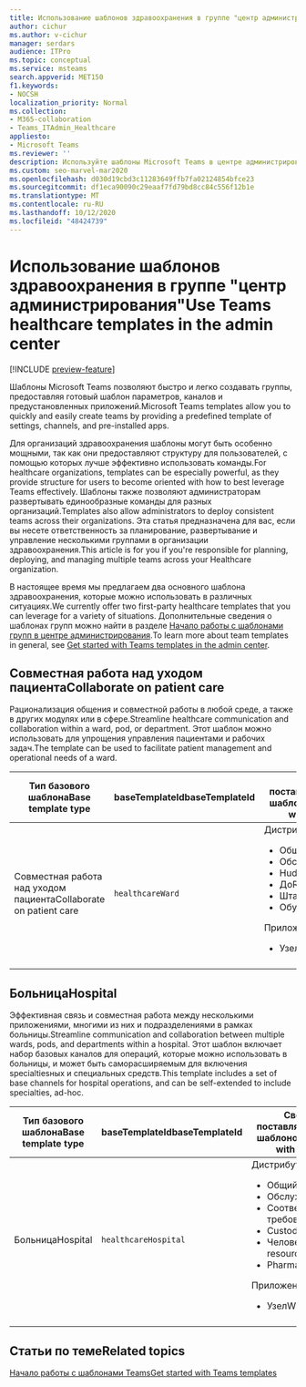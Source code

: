 ```yaml
---
title: Использование шаблонов здравоохранения в группе "центр администрирования"
author: cichur
ms.author: v-cichur
manager: serdars
audience: ITPro
ms.topic: conceptual
ms.service: msteams
search.appverid: MET150
f1.keywords:
- NOCSH
localization_priority: Normal
ms.collection:
- M365-collaboration
- Teams_ITAdmin_Healthcare
appliesto:
- Microsoft Teams
ms.reviewer: ''
description: Используйте шаблоны Microsoft Teams в центре администрирования, чтобы быстро и легко создавать группы, предоставляя готовый шаблон параметров, каналов и приложений.
ms.custom: seo-marvel-mar2020
ms.openlocfilehash: d030d19cbd3c11283649ffb7fa02124854bfce23
ms.sourcegitcommit: df1eca90090c29eaaf7fd79bd8cc84c556f12b1e
ms.translationtype: MT
ms.contentlocale: ru-RU
ms.lasthandoff: 10/12/2020
ms.locfileid: "48424739"
---
```

# <a name="use-teams-healthcare-templates-in-the-admin-center"></a><span data-ttu-id="254a8-103">Использование шаблонов здравоохранения в группе "центр администрирования"</span><span class="sxs-lookup"><span data-stu-id="254a8-103">Use Teams healthcare templates in the admin center</span></span>

[!INCLUDE [preview-feature](../../includes/preview-feature.md)]

<span data-ttu-id="254a8-104">Шаблоны Microsoft Teams позволяют быстро и легко создавать группы, предоставляя готовый шаблон параметров, каналов и предустановленных приложений.</span><span class="sxs-lookup"><span data-stu-id="254a8-104">Microsoft Teams templates allow you to quickly and easily create teams by providing a predefined template of settings, channels, and pre-installed apps.</span></span>

<span data-ttu-id="254a8-105">Для организаций здравоохранения шаблоны могут быть особенно мощными, так как они предоставляют структуру для пользователей, с помощью которых лучше эффективно использовать команды.</span><span class="sxs-lookup"><span data-stu-id="254a8-105">For healthcare organizations, templates can be especially powerful, as they provide structure for users to become oriented with how to best leverage Teams effectively.</span></span> <span data-ttu-id="254a8-106">Шаблоны также позволяют администраторам развертывать единообразные команды для разных организаций.</span><span class="sxs-lookup"><span data-stu-id="254a8-106">Templates also allow administrators to deploy consistent teams across their organizations.</span></span> <span data-ttu-id="254a8-107">Эта статья предназначена для вас, если вы несете ответственность за планирование, развертывание и управление несколькими группами в организации здравоохранения.</span><span class="sxs-lookup"><span data-stu-id="254a8-107">This article is for you if you're responsible for planning, deploying, and managing multiple teams across your Healthcare organization.</span></span>

<span data-ttu-id="254a8-108">В настоящее время мы предлагаем два основного шаблона здравоохранения, которые можно использовать в различных ситуациях.</span><span class="sxs-lookup"><span data-stu-id="254a8-108">We currently offer two first-party healthcare templates that you can leverage for a variety of situations.</span></span> <span data-ttu-id="254a8-109">Дополнительные сведения о шаблонах групп можно найти в разделе [Начало работы с шаблонами групп в центре администрирования](../../get-started-with-teams-templates-in-the-admin-console.md).</span><span class="sxs-lookup"><span data-stu-id="254a8-109">To learn more about team templates in general, see [Get started with Teams templates in the admin center](../../get-started-with-teams-templates-in-the-admin-console.md).</span></span>

## <a name="collaborate-on-patient-care"></a><span data-ttu-id="254a8-110">Совместная работа над уходом пациента</span><span class="sxs-lookup"><span data-stu-id="254a8-110">Collaborate on patient care</span></span>

 <span data-ttu-id="254a8-111">Рационализация общения и совместной работы в любой среде, а также в других модулях или в сфере.</span><span class="sxs-lookup"><span data-stu-id="254a8-111">Streamline healthcare communication and collaboration within a ward, pod, or department.</span></span> <span data-ttu-id="254a8-112">Этот шаблон можно использовать для упрощения управления пациентами и рабочих задач.</span><span class="sxs-lookup"><span data-stu-id="254a8-112">The template can be used to facilitate patient management and operational needs of a ward.</span></span>

| <span data-ttu-id="254a8-113">Тип базового шаблона</span><span class="sxs-lookup"><span data-stu-id="254a8-113">Base template type</span></span> |<span data-ttu-id="254a8-114">baseTemplateId</span><span class="sxs-lookup"><span data-stu-id="254a8-114">baseTemplateId</span></span>| <span data-ttu-id="254a8-115">Свойства, которые поставляются с этим базовым шаблоном</span><span class="sxs-lookup"><span data-stu-id="254a8-115">Properties that come with this base template</span></span> |
| ------------------ |---|----------------------------------------------------- |
| <span data-ttu-id="254a8-116">Совместная работа над уходом пациента</span><span class="sxs-lookup"><span data-stu-id="254a8-116">Collaborate on patient care</span></span> |`healthcareWard` | <span data-ttu-id="254a8-117">Дистрибутор</span><span class="sxs-lookup"><span data-stu-id="254a8-117">Channels:</span></span><ul><li><span data-ttu-id="254a8-118">Общий</span><span class="sxs-lookup"><span data-stu-id="254a8-118">General</span></span></li><li><span data-ttu-id="254a8-119">Обслуживании</span><span class="sxs-lookup"><span data-stu-id="254a8-119">Announcements</span></span></li><li><span data-ttu-id="254a8-120">Huddles</span><span class="sxs-lookup"><span data-stu-id="254a8-120">Huddles</span></span></li><li><span data-ttu-id="254a8-121">До</span><span class="sxs-lookup"><span data-stu-id="254a8-121">Rounds</span></span></li><li><span data-ttu-id="254a8-122">Штата</span><span class="sxs-lookup"><span data-stu-id="254a8-122">Staffing</span></span></li><li><span data-ttu-id="254a8-123">Обучение</span><span class="sxs-lookup"><span data-stu-id="254a8-123">Training</span></span></li></ul> <span data-ttu-id="254a8-124">Приложения</span><span class="sxs-lookup"><span data-stu-id="254a8-124">Apps:</span></span> <ul><li><span data-ttu-id="254a8-125">Узел</span><span class="sxs-lookup"><span data-stu-id="254a8-125">Wiki</span></span></li>|
||||

## <a name="hospital"></a><span data-ttu-id="254a8-126">Больница</span><span class="sxs-lookup"><span data-stu-id="254a8-126">Hospital</span></span>

<span data-ttu-id="254a8-127">Эффективная связь и совместная работа между несколькими приложениями, многими из них и подразделениями в рамках больницы.</span><span class="sxs-lookup"><span data-stu-id="254a8-127">Streamline communication and collaboration between multiple wards, pods, and departments within a hospital.</span></span> <span data-ttu-id="254a8-128">Этот шаблон включает набор базовых каналов для операций, которые можно использовать в больницы, и может быть саморасширяемым для включения specialtiesных и специальных средств.</span><span class="sxs-lookup"><span data-stu-id="254a8-128">This template includes a set of base channels for hospital operations, and can be self-extended to include specialties, ad-hoc.</span></span>

| <span data-ttu-id="254a8-129">Тип базового шаблона</span><span class="sxs-lookup"><span data-stu-id="254a8-129">Base template type</span></span> |<span data-ttu-id="254a8-130">baseTemplateId</span><span class="sxs-lookup"><span data-stu-id="254a8-130">baseTemplateId</span></span> | <span data-ttu-id="254a8-131">Свойства, которые поставляются с этим базовым шаблоном</span><span class="sxs-lookup"><span data-stu-id="254a8-131">Properties that come with this base template</span></span> |
| ------------------|-- |----------------------------------------------------- |
|<span data-ttu-id="254a8-132">Больница</span><span class="sxs-lookup"><span data-stu-id="254a8-132">Hospital</span></span>|`healthcareHospital`|<span data-ttu-id="254a8-133">Дистрибутор</span><span class="sxs-lookup"><span data-stu-id="254a8-133">Channels:</span></span> <ul><li><span data-ttu-id="254a8-134">Общий</span><span class="sxs-lookup"><span data-stu-id="254a8-134">General</span></span><li><span data-ttu-id="254a8-135">Обслуживании</span><span class="sxs-lookup"><span data-stu-id="254a8-135">Announcements</span></span></li><li><span data-ttu-id="254a8-136">Соответствие требованиям</span><span class="sxs-lookup"><span data-stu-id="254a8-136">Compliance</span></span></li><li><span data-ttu-id="254a8-137">Custodial</span><span class="sxs-lookup"><span data-stu-id="254a8-137">Custodial</span></span></li><li><span data-ttu-id="254a8-138">Человеческие ресурсы</span><span class="sxs-lookup"><span data-stu-id="254a8-138">Human resources</span></span></li><li><span data-ttu-id="254a8-139">Pharmacy</span><span class="sxs-lookup"><span data-stu-id="254a8-139">Pharmacy</span></span></li></ul> <span data-ttu-id="254a8-140">Приложения</span><span class="sxs-lookup"><span data-stu-id="254a8-140">Apps:</span></span> <ul><li><span data-ttu-id="254a8-141">Узел</span><span class="sxs-lookup"><span data-stu-id="254a8-141">Wiki</span></span></li></ul>|
||||

## <a name="related-topics"></a><span data-ttu-id="254a8-142">Статьи по теме</span><span class="sxs-lookup"><span data-stu-id="254a8-142">Related topics</span></span>

[<span data-ttu-id="254a8-143">Начало работы с шаблонами Teams</span><span class="sxs-lookup"><span data-stu-id="254a8-143">Get started with Teams templates</span></span>](../../get-started-with-teams-templates-in-the-admin-console.md)
